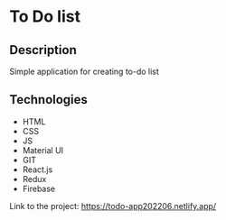 <h1>To Do list</h1>
<h2>Description</h2> 
<p>Simple application for creating to-do list</p>
<h2>Technologies</h2>
<ul>
<li>HTML</li>
<li>CSS</li>
<li>JS</li>
<li>Material UI</li>
<li>GIT</li>
<li>React.js</li>
<li>Redux</li>
<li>Firebase</li>
</ul>
<p>Link to the project: <a href="https://todo-app202206.netlify.app/">https://todo-app202206.netlify.app/</a></p>
